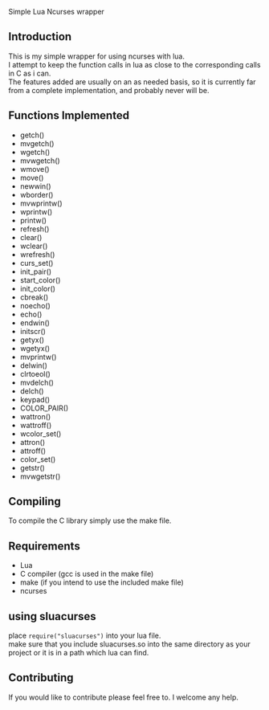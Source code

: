Simple Lua Ncurses wrapper

## Introduction
This is my simple wrapper for using ncurses with lua.  
I attempt to keep the function calls in lua as close to the corresponding calls in C as i can.  
The features added are usually on an as needed basis, so it is currently far from a complete implementation, and probably never will be. 

## Functions Implemented
- getch() 
- mvgetch() 
- wgetch() 
- mvwgetch() 
- wmove() 
- move() 
- newwin() 
- wborder() 
- mvwprintw() 
- wprintw() 
- printw() 
- refresh()
- clear()
- wclear() 
- wrefresh() 
- curs_set()
- init_pair()
- start_color()
- init_color()
- cbreak()
- noecho()
- echo()
- endwin()
- initscr()
- getyx()
- wgetyx()
- mvprintw()
- delwin()
- clrtoeol()
- mvdelch()
- delch()
- keypad()
- COLOR_PAIR()
- wattron()
- wattroff()
- wcolor_set()
- attron()
- attroff()
- color_set()
- getstr()
- mvwgetstr()

## Compiling
To compile the C library simply use the make file. 

## Requirements
- Lua
- C compiler (gcc is used in the make file)
- make (if you intend to use the included make file)
- ncurses

## using sluacurses
place `require("sluacurses")` into your lua file.  
make sure that you include sluacurses.so into the same directory as your project or it is in a path which lua can find.

## Contributing
If you would like to contribute please feel free to. I welcome any help.

